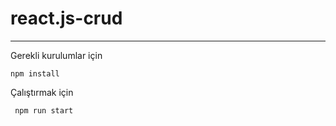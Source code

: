 # react.js-crud
---------------------------------------
Gerekli kurulumlar için
```
npm install
```
Çalıştırmak için
```
 npm run start
```
